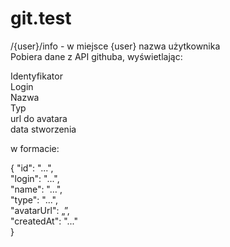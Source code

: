 # git.test


/{user}/info  - w miejsce {user} nazwa użytkownika<br>
Pobiera dane z API githuba, wyświetlając:

Identyfikator<br>
Login<br>
Nazwa<br>
Typ<br>
url do avatara<br>
data stworzenia<br>

w formacie:<br>

{
"id": "...",<br>
"login": "...",<br>
"name": "…",<br>
"type": "...",<br>
"avatarUrl": „”,<br>
"createdAt": "..."<br>
}